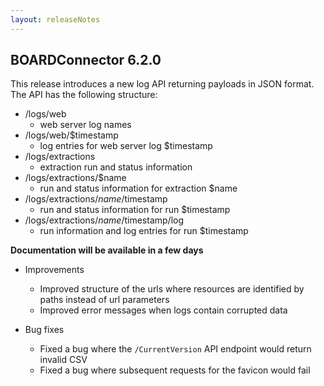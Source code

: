 ```yaml
---
layout: releaseNotes
---
```


## BOARDConnector 6.2.0
This release introduces a new log API returning payloads in JSON format. The API has the following structure:
- /logs/web
  - web server log names  
- /logs/web/$timestamp
  - log entries for web server log $timestamp
- /logs/extractions 
  - extraction run and status information 
- /logs/extractions/$name
  - run and status information for extraction $name 
- /logs/extractions/$name/$timestamp
  - run and status information for run $timestamp 
- /logs/extractions/$name/$timestamp/log
  - run information and log entries for run $timestamp 

**Documentation will be available in a few days**  

- Improvements
  - Improved structure of the urls where resources are identified by paths instead of url parameters 
  - Improved error messages when logs contain corrupted data  
  
- Bug fixes 
  - Fixed a bug where the `/CurrentVersion` API endpoint would return invalid CSV
  - Fixed a bug where subsequent requests for the favicon would fail